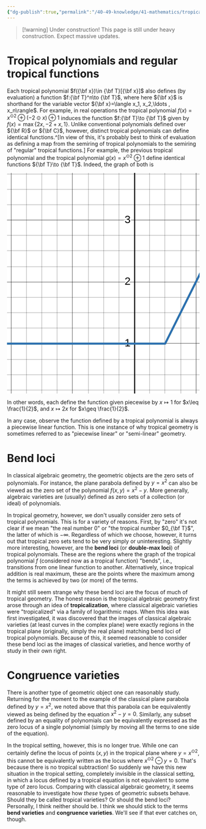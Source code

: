 ```yaml
---
{"dg-publish":true,"permalink":"/40-49-knowledge/41-mathematics/tropical-algebraic-geometry/tropical-varieties/","tags":["tropical_geometry"],"updated":"2024-08-05T15:04:05-07:00"}
---
```


> [!warning] Under construction!
> This page is still under heavy construction. Expect massive updates.



# Tropical polynomials and regular tropical functions

Each tropical polynomial $f({\bf x})\in {\bf T}[{\bf x}]$ also defines (by evaluation) a function $f:{\bf T}^n\to {\bf T}$, where here ${\bf x}$ is shorthand for the variable vector ${\bf x}=\langle x_1, x_2,\ldots , x_n\rangle$. For example, in real operations the tropical polynomial $f(x)=x^{\odot 2}\oplus (-2\odot x)\oplus 1$ induces the function $f:{\bf T}\to {\bf T}$ given by $f(x)=\max\{2x, -2+x, 1\}$. Unlike conventional polynomials defined over ${\bf R}$ or ${\bf C}$, however, distinct tropical polynomials can define identical functions.^[In view of this, it's probably best to think of evaluation as defining a map from the semiring of tropical polynomials to the semiring of "regular" tropical functions.] For example, the previous tropical polynomial and the tropical polynomial $g(x)=x^{\odot 2}\oplus 1$ define identical functions ${\bf T}\to {\bf T}$. Indeed, the graph of both is

<svg xmlns="http://www.w3.org/2000/svg" xmlns:xlink="http://www.w3.org/1999/xlink" version="1.1" width="700" height="800"><defs/><g transform="scale(2,2)"><g id="background-fd8faf6b"><rect fill="white" stroke="none" x="0" y="0" width="400" height="400" class="dcg-svg-background"/></g><g id="background-images-fd8faf6b"/><g id="graphpaper-fd8faf6b"><g id="grid-fd8faf6b"><g><path fill="none" stroke="rgb(0,0,0)" class="dcg-svg-minor-gridline" paint-order="fill stroke markers" d=" M 5.5 0 L 5.5 400" stroke-opacity="0.2" stroke-miterlimit="10" stroke-dasharray=""/><path fill="none" stroke="rgb(0,0,0)" class="dcg-svg-minor-gridline" paint-order="fill stroke markers" d=" M 25.5 0 L 25.5 400" stroke-opacity="0.2" stroke-miterlimit="10" stroke-dasharray=""/><path fill="none" stroke="rgb(0,0,0)" class="dcg-svg-minor-gridline" paint-order="fill stroke markers" d=" M 45.5 0 L 45.5 400" stroke-opacity="0.2" stroke-miterlimit="10" stroke-dasharray=""/><path fill="none" stroke="rgb(0,0,0)" class="dcg-svg-minor-gridline" paint-order="fill stroke markers" d=" M 65.5 0 L 65.5 400" stroke-opacity="0.2" stroke-miterlimit="10" stroke-dasharray=""/><path fill="none" stroke="rgb(0,0,0)" class="dcg-svg-minor-gridline" paint-order="fill stroke markers" d=" M 85.5 0 L 85.5 400" stroke-opacity="0.2" stroke-miterlimit="10" stroke-dasharray=""/><path fill="none" stroke="rgb(0,0,0)" class="dcg-svg-minor-gridline" paint-order="fill stroke markers" d=" M 106.5 0 L 106.5 400" stroke-opacity="0.2" stroke-miterlimit="10" stroke-dasharray=""/><path fill="none" stroke="rgb(0,0,0)" class="dcg-svg-minor-gridline" paint-order="fill stroke markers" d=" M 126.5 0 L 126.5 400" stroke-opacity="0.2" stroke-miterlimit="10" stroke-dasharray=""/><path fill="none" stroke="rgb(0,0,0)" class="dcg-svg-minor-gridline" paint-order="fill stroke markers" d=" M 146.5 0 L 146.5 400" stroke-opacity="0.2" stroke-miterlimit="10" stroke-dasharray=""/><path fill="none" stroke="rgb(0,0,0)" class="dcg-svg-minor-gridline" paint-order="fill stroke markers" d=" M 186.5 0 L 186.5 400" stroke-opacity="0.2" stroke-miterlimit="10" stroke-dasharray=""/><path fill="none" stroke="rgb(0,0,0)" class="dcg-svg-minor-gridline" paint-order="fill stroke markers" d=" M 206.5 0 L 206.5 400" stroke-opacity="0.2" stroke-miterlimit="10" stroke-dasharray=""/><path fill="none" stroke="rgb(0,0,0)" class="dcg-svg-minor-gridline" paint-order="fill stroke markers" d=" M 227.5 0 L 227.5 400" stroke-opacity="0.2" stroke-miterlimit="10" stroke-dasharray=""/><path fill="none" stroke="rgb(0,0,0)" class="dcg-svg-minor-gridline" paint-order="fill stroke markers" d=" M 247.5 0 L 247.5 400" stroke-opacity="0.2" stroke-miterlimit="10" stroke-dasharray=""/><path fill="none" stroke="rgb(0,0,0)" class="dcg-svg-minor-gridline" paint-order="fill stroke markers" d=" M 267.5 0 L 267.5 400" stroke-opacity="0.2" stroke-miterlimit="10" stroke-dasharray=""/><path fill="none" stroke="rgb(0,0,0)" class="dcg-svg-minor-gridline" paint-order="fill stroke markers" d=" M 287.5 0 L 287.5 400" stroke-opacity="0.2" stroke-miterlimit="10" stroke-dasharray=""/><path fill="none" stroke="rgb(0,0,0)" class="dcg-svg-minor-gridline" paint-order="fill stroke markers" d=" M 307.5 0 L 307.5 400" stroke-opacity="0.2" stroke-miterlimit="10" stroke-dasharray=""/><path fill="none" stroke="rgb(0,0,0)" class="dcg-svg-minor-gridline" paint-order="fill stroke markers" d=" M 327.5 0 L 327.5 400" stroke-opacity="0.2" stroke-miterlimit="10" stroke-dasharray=""/><path fill="none" stroke="rgb(0,0,0)" class="dcg-svg-minor-gridline" paint-order="fill stroke markers" d=" M 348.5 0 L 348.5 400" stroke-opacity="0.2" stroke-miterlimit="10" stroke-dasharray=""/><path fill="none" stroke="rgb(0,0,0)" class="dcg-svg-minor-gridline" paint-order="fill stroke markers" d=" M 368.5 0 L 368.5 400" stroke-opacity="0.2" stroke-miterlimit="10" stroke-dasharray=""/><path fill="none" stroke="rgb(0,0,0)" class="dcg-svg-minor-gridline" paint-order="fill stroke markers" d=" M 388.5 0 L 388.5 400" stroke-opacity="0.2" stroke-miterlimit="10" stroke-dasharray=""/><path fill="none" stroke="rgb(0,0,0)" class="dcg-svg-minor-gridline" paint-order="fill stroke markers" d=" M 0 384.5 L 400 384.5" stroke-opacity="0.2" stroke-miterlimit="10" stroke-dasharray=""/><path fill="none" stroke="rgb(0,0,0)" class="dcg-svg-minor-gridline" paint-order="fill stroke markers" d=" M 0 363.5 L 400 363.5" stroke-opacity="0.2" stroke-miterlimit="10" stroke-dasharray=""/><path fill="none" stroke="rgb(0,0,0)" class="dcg-svg-minor-gridline" paint-order="fill stroke markers" d=" M 0 343.5 L 400 343.5" stroke-opacity="0.2" stroke-miterlimit="10" stroke-dasharray=""/><path fill="none" stroke="rgb(0,0,0)" class="dcg-svg-minor-gridline" paint-order="fill stroke markers" d=" M 0 323.5 L 400 323.5" stroke-opacity="0.2" stroke-miterlimit="10" stroke-dasharray=""/><path fill="none" stroke="rgb(0,0,0)" class="dcg-svg-minor-gridline" paint-order="fill stroke markers" d=" M 0 283.5 L 400 283.5" stroke-opacity="0.2" stroke-miterlimit="10" stroke-dasharray=""/><path fill="none" stroke="rgb(0,0,0)" class="dcg-svg-minor-gridline" paint-order="fill stroke markers" d=" M 0 263.5 L 400 263.5" stroke-opacity="0.2" stroke-miterlimit="10" stroke-dasharray=""/><path fill="none" stroke="rgb(0,0,0)" class="dcg-svg-minor-gridline" paint-order="fill stroke markers" d=" M 0 243.5 L 400 243.5" stroke-opacity="0.2" stroke-miterlimit="10" stroke-dasharray=""/><path fill="none" stroke="rgb(0,0,0)" class="dcg-svg-minor-gridline" paint-order="fill stroke markers" d=" M 0 222.5 L 400 222.5" stroke-opacity="0.2" stroke-miterlimit="10" stroke-dasharray=""/><path fill="none" stroke="rgb(0,0,0)" class="dcg-svg-minor-gridline" paint-order="fill stroke markers" d=" M 0 202.5 L 400 202.5" stroke-opacity="0.2" stroke-miterlimit="10" stroke-dasharray=""/><path fill="none" stroke="rgb(0,0,0)" class="dcg-svg-minor-gridline" paint-order="fill stroke markers" d=" M 0 182.5 L 400 182.5" stroke-opacity="0.2" stroke-miterlimit="10" stroke-dasharray=""/><path fill="none" stroke="rgb(0,0,0)" class="dcg-svg-minor-gridline" paint-order="fill stroke markers" d=" M 0 162.5 L 400 162.5" stroke-opacity="0.2" stroke-miterlimit="10" stroke-dasharray=""/><path fill="none" stroke="rgb(0,0,0)" class="dcg-svg-minor-gridline" paint-order="fill stroke markers" d=" M 0 142.5 L 400 142.5" stroke-opacity="0.2" stroke-miterlimit="10" stroke-dasharray=""/><path fill="none" stroke="rgb(0,0,0)" class="dcg-svg-minor-gridline" paint-order="fill stroke markers" d=" M 0 122.5 L 400 122.5" stroke-opacity="0.2" stroke-miterlimit="10" stroke-dasharray=""/><path fill="none" stroke="rgb(0,0,0)" class="dcg-svg-minor-gridline" paint-order="fill stroke markers" d=" M 0 101.5 L 400 101.5" stroke-opacity="0.2" stroke-miterlimit="10" stroke-dasharray=""/><path fill="none" stroke="rgb(0,0,0)" class="dcg-svg-minor-gridline" paint-order="fill stroke markers" d=" M 0 81.5 L 400 81.5" stroke-opacity="0.2" stroke-miterlimit="10" stroke-dasharray=""/><path fill="none" stroke="rgb(0,0,0)" class="dcg-svg-minor-gridline" paint-order="fill stroke markers" d=" M 0 61.5 L 400 61.5" stroke-opacity="0.2" stroke-miterlimit="10" stroke-dasharray=""/><path fill="none" stroke="rgb(0,0,0)" class="dcg-svg-minor-gridline" paint-order="fill stroke markers" d=" M 0 41.5 L 400 41.5" stroke-opacity="0.2" stroke-miterlimit="10" stroke-dasharray=""/><path fill="none" stroke="rgb(0,0,0)" class="dcg-svg-minor-gridline" paint-order="fill stroke markers" d=" M 0 21.5 L 400 21.5" stroke-opacity="0.2" stroke-miterlimit="10" stroke-dasharray=""/><path fill="none" stroke="rgb(0,0,0)" class="dcg-svg-minor-gridline" paint-order="fill stroke markers" d=" M 0 1.5 L 400 1.5" stroke-opacity="0.2" stroke-miterlimit="10" stroke-dasharray=""/><path fill="none" stroke="rgb(0,0,0)" class="dcg-svg-major-gridline" paint-order="fill stroke markers" d=" M 5.5 0 L 5.5 400" stroke-opacity="0.2500000000000001" stroke-miterlimit="10" stroke-dasharray=""/><path fill="none" stroke="rgb(0,0,0)" class="dcg-svg-major-gridline" paint-order="fill stroke markers" d=" M 85.5 0 L 85.5 400" stroke-opacity="0.2500000000000001" stroke-miterlimit="10" stroke-dasharray=""/><path fill="none" stroke="rgb(0,0,0)" class="dcg-svg-major-gridline" paint-order="fill stroke markers" d=" M 247.5 0 L 247.5 400" stroke-opacity="0.2500000000000001" stroke-miterlimit="10" stroke-dasharray=""/><path fill="none" stroke="rgb(0,0,0)" class="dcg-svg-major-gridline" paint-order="fill stroke markers" d=" M 327.5 0 L 327.5 400" stroke-opacity="0.2500000000000001" stroke-miterlimit="10" stroke-dasharray=""/><path fill="none" stroke="rgb(0,0,0)" class="dcg-svg-major-gridline" paint-order="fill stroke markers" d=" M 0 384.5 L 400 384.5" stroke-opacity="0.2500000000000001" stroke-miterlimit="10" stroke-dasharray=""/><path fill="none" stroke="rgb(0,0,0)" class="dcg-svg-major-gridline" paint-order="fill stroke markers" d=" M 0 222.5 L 400 222.5" stroke-opacity="0.2500000000000001" stroke-miterlimit="10" stroke-dasharray=""/><path fill="none" stroke="rgb(0,0,0)" class="dcg-svg-major-gridline" paint-order="fill stroke markers" d=" M 0 142.5 L 400 142.5" stroke-opacity="0.2500000000000001" stroke-miterlimit="10" stroke-dasharray=""/><path fill="none" stroke="rgb(0,0,0)" class="dcg-svg-major-gridline" paint-order="fill stroke markers" d=" M 0 61.5 L 400 61.5" stroke-opacity="0.2500000000000001" stroke-miterlimit="10" stroke-dasharray=""/></g></g><g id="axis-fd8faf6b"><g id="yaxis-fd8faf6b"><title>Y axis</title><g><path fill="none" stroke="rgb(0,0,0)" class="dcg-svg-axis-line" paint-order="fill stroke markers" d=" M 167 0 L 167 400" stroke-opacity="0.9" stroke-miterlimit="10" stroke-width="1.5" stroke-dasharray=""/></g></g><g id="xaxis-fd8faf6b"><title>X axis</title><g><path fill="none" stroke="rgb(0,0,0)" class="dcg-svg-axis-line" paint-order="fill stroke markers" d=" M 0 304 L 400 304" stroke-opacity="0.9" stroke-miterlimit="10" stroke-width="1.5" stroke-dasharray=""/></g></g><g><g class="dcg-svg-axis-value"><text fill="none" stroke="#ffffff" font-family="Arial" font-size="14px" font-style="normal" font-weight="normal" text-decoration="normal" x="157.74473820425794" y="319.317186161582" text-anchor="middle" stroke-miterlimit="2" stroke-width="3" stroke-dasharray="">0</text><text fill="#000000" stroke="none" font-family="Arial" font-size="14px" font-style="normal" font-weight="normal" text-decoration="normal" x="157.74473820425794" y="319.317186161582" text-anchor="middle">0</text></g><g class="dcg-svg-axis-value dcg-svg-offcenter-axis-value"><text fill="none" stroke="#ffffff" font-family="Arial" font-size="14px" font-style="normal" font-weight="normal" text-decoration="normal" x="9.22412109375" y="319.317186161582" text-anchor="middle" stroke-miterlimit="2" stroke-width="3" stroke-dasharray="">-2</text><text fill="#000000" stroke="none" font-family="Arial" font-size="14px" font-style="normal" font-weight="normal" text-decoration="normal" x="9.22412109375" y="319.317186161582" text-anchor="middle">-2</text></g><g class="dcg-svg-axis-value"><text fill="none" stroke="#ffffff" font-family="Arial" font-size="14px" font-style="normal" font-weight="normal" text-decoration="normal" x="83.65838139465005" y="319.317186161582" text-anchor="middle" stroke-miterlimit="2" stroke-width="3" stroke-dasharray="">-1</text><text fill="#000000" stroke="none" font-family="Arial" font-size="14px" font-style="normal" font-weight="normal" text-decoration="normal" x="83.65838139465005" y="319.317186161582" text-anchor="middle">-1</text></g><g class="dcg-svg-axis-value"><text fill="none" stroke="#ffffff" font-family="Arial" font-size="14px" font-style="normal" font-weight="normal" text-decoration="normal" x="247.28617313886582" y="319.317186161582" text-anchor="middle" stroke-miterlimit="2" stroke-width="3" stroke-dasharray="">1</text><text fill="#000000" stroke="none" font-family="Arial" font-size="14px" font-style="normal" font-weight="normal" text-decoration="normal" x="247.28617313886582" y="319.317186161582" text-anchor="middle">1</text></g><g class="dcg-svg-axis-value"><text fill="none" stroke="#ffffff" font-family="Arial" font-size="14px" font-style="normal" font-weight="normal" text-decoration="normal" x="327.9345416672237" y="319.317186161582" text-anchor="middle" stroke-miterlimit="2" stroke-width="3" stroke-dasharray="">2</text><text fill="#000000" stroke="none" font-family="Arial" font-size="14px" font-style="normal" font-weight="normal" text-decoration="normal" x="327.9345416672237" y="319.317186161582" text-anchor="middle">2</text></g><g class="dcg-svg-axis-value"><text fill="none" stroke="#ffffff" font-family="Arial" font-size="14px" font-style="normal" font-weight="normal" text-decoration="normal" x="155.41368351675794" y="387.96555468993995" text-anchor="middle" stroke-miterlimit="2" stroke-width="3" stroke-dasharray="">-1</text><text fill="#000000" stroke="none" font-family="Arial" font-size="14px" font-style="normal" font-weight="normal" text-decoration="normal" x="155.41368351675794" y="387.96555468993995" text-anchor="middle">-1</text></g><g class="dcg-svg-axis-value"><text fill="none" stroke="#ffffff" font-family="Arial" font-size="14px" font-style="normal" font-weight="normal" text-decoration="normal" x="157.74473820425794" y="226.6688176332241" text-anchor="middle" stroke-miterlimit="2" stroke-width="3" stroke-dasharray="">1</text><text fill="#000000" stroke="none" font-family="Arial" font-size="14px" font-style="normal" font-weight="normal" text-decoration="normal" x="157.74473820425794" y="226.6688176332241" text-anchor="middle">1</text></g><g class="dcg-svg-axis-value"><text fill="none" stroke="#ffffff" font-family="Arial" font-size="14px" font-style="normal" font-weight="normal" text-decoration="normal" x="157.74473820425794" y="146.0204491048662" text-anchor="middle" stroke-miterlimit="2" stroke-width="3" stroke-dasharray="">2</text><text fill="#000000" stroke="none" font-family="Arial" font-size="14px" font-style="normal" font-weight="normal" text-decoration="normal" x="157.74473820425794" y="146.0204491048662" text-anchor="middle">2</text></g><g class="dcg-svg-axis-value"><text fill="none" stroke="#ffffff" font-family="Arial" font-size="14px" font-style="normal" font-weight="normal" text-decoration="normal" x="157.74473820425794" y="65.37208057650831" text-anchor="middle" stroke-miterlimit="2" stroke-width="3" stroke-dasharray="">3</text><text fill="#000000" stroke="none" font-family="Arial" font-size="14px" font-style="normal" font-weight="normal" text-decoration="normal" x="157.74473820425794" y="65.37208057650831" text-anchor="middle">3</text></g></g></g></g><g id="expressions-fd8faf6b"><g id="sketch-fd8faf6b"><title>Expression 3</title><path fill="#388c46" stroke="none" paint-order="stroke fill markers" d="" fill-opacity="0.4"/><g><path fill="none" stroke="#388c46" class="dcg-svg-curve" paint-order="fill stroke markers" d=" M 0 222.86081763322412 L 0 222.86081763322412 L 206.93359375 222.86081763322412 L 207.421875 221.94104538259788 L 321.1423976912989 -5.5" stroke-linecap="round" stroke-linejoin="round" stroke-miterlimit="10" stroke-width="2.5" stroke-dasharray=""/></g></g><g id="sketch-fd8faf6b"><title>Expression 7</title><path fill="#2d70b3" stroke="none" paint-order="stroke fill markers" d="" fill-opacity="0.4"/><g><path fill="none" stroke="#2d70b3" class="dcg-svg-curve" paint-order="fill stroke markers" d=" M 0 222.86081763322412 L 0 222.86081763322412 L 206.93359375 222.86081763322412 L 207.421875 221.94104538259788 L 321.1423976912989 -5.5" stroke-linecap="round" stroke-linejoin="round" stroke-miterlimit="10" stroke-width="2.5" stroke-dasharray=""/></g></g></g><g id="labels-fd8faf6b"/><g id="labels-fd8faf6b"/></g></svg>

In other words, each define the function given piecewise by $x\mapsto 1$ for $x\leq \frac{1}{2}$, and $x\mapsto 2x$ for $x\geq \frac{1}{2}$.

 In any case, observe the function defined by a tropical polynomial is always a piecewise linear function. This is one instance of why tropical geometry is sometimes referred to as "piecewise linear" or "semi-linear" geometry. 
# Bend loci

In classical algebraic geometry, the geometric objects are the zero sets of polynomials. For instance, the plane parabola defined by $y=x^2$ can also be viewed as the zero set of the polynomial $f(x,y)=x^2-y$. More generally, algebraic varieties are (usually) defined as zero sets of a collection (or ideal) of polynomials.

In tropical geometry, however, we don't usually consider zero sets of tropical polynomials. This is for a variety of reasons. First, by "zero" it's not clear if we mean "the real number 0" or "the tropical number $0_{\bf T}$", the latter of which is $-\infty$. Regardless of which we choose, however, it turns out that tropical zero sets tend to be very simply or uninteresting. Slightly more interesting, however, are the **bend loci** (or **double-max loci**) of tropical polynomials. These are the regions where the graph of the tropical polynomial $f$ (considered now as a tropical function) "bends", i.e., transitions from one linear function to another. Alternatively, since tropical addition is real maximum, these are the points where the maximum among the terms is achieved by two (or more) of the terms.

It might still seem strange why these bend loci are the focus of much of tropical geometry. The honest reason is the tropical algebraic geometry first arose through an idea of **tropicalization**, where classical algebraic varieties were "tropicalized" via a family of logarithmic maps. When this idea was first investigated, it was discovered that the images of classical algebraic varieties (at least curves in the complex plane) were exactly regions in the tropical plane (originally, simply the real plane) matching bend loci of tropical polynomials. Because of this, it seemed reasonable to consider these bend loci as the images of classical varieties, and hence worthy of study in their own right.
# Congruence varieties

There is another type of geometric object one can reasonably study. Returning for the moment to the example of the classical plane parabola defined by $y=x^2$, we noted above that this parabola can be equivalently viewed as being defined by the equation $x^2-y=0$. Similarly, any subset defined by an equality of polynomials can be equivalently expressed as the zero locus of a single polynomial (simply by moving all the terms to one side of the equation).

In the tropical setting, however, this is no longer true. While one can certainly define the locus of points $(x,y)$ in the tropical plane where $y=x^{\odot 2}$, this cannot be equivalently written as the locus where $x^{\odot 2}\ominus y=0$. That's because there is no tropical subtraction! So suddenly we have this new situation in the tropical setting, completely invisible in the classical setting, in which a locus defined by a tropical equation is not equivalent to some type of zero locus. Comparing with classical algebraic geometry, it seems reasonable to investigate how *these* types of geometric subsets behave. Should they be called tropical varieties? Or should the bend loci? Personally, I think neither should be. I think we should stick to the terms **bend varieties** and **congruence varieties**. We'll see if that ever catches on, though.